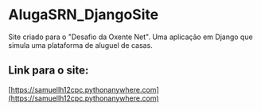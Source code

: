 # AlugaSRN_DjangoSite
Site criado para o "Desafio da Oxente Net". Uma aplicação em Django que simula uma plataforma de aluguel de casas.

## Link para o site:
[https://samuellh12cpc.pythonanywhere.com](https://samuellh12cpc.pythonanywhere.com)
